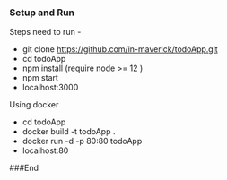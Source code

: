 ### Setup and Run

Steps need to run -
- git clone https://github.com/in-maverick/todoApp.git
- cd todoApp
- npm install (require node >= 12 )
- npm start
- localhost:3000

Using docker 
- cd todoApp
- docker build -t todoApp .
- docker run -d -p 80:80 todoApp
- localhost:80

###End
